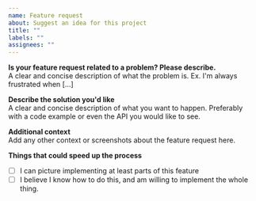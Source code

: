 ```yaml
---
name: Feature request
about: Suggest an idea for this project
title: ""
labels: ""
assignees: ""
---
```


**Is your feature request related to a problem? Please describe.**  
A clear and concise description of what the problem is. Ex. I'm always frustrated when [...]

**Describe the solution you'd like**  
A clear and concise description of what you want to happen. Preferably with a code example or even the API you would 
like to see.

**Additional context**  
Add any other context or screenshots about the feature request here.

**Things that could speed up the process**
- [ ] I can picture implementing at least parts of this feature
- [ ] I believe I know how to do this, and am willing to implement the whole thing.
